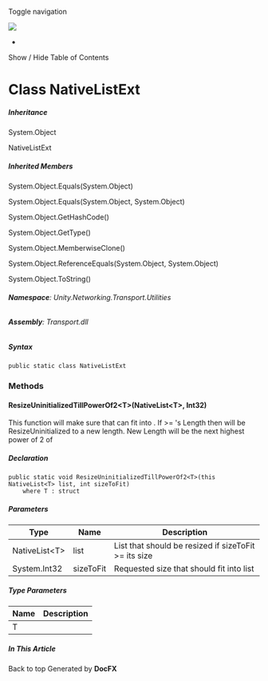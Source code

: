 <div id="wrapper">

<div>

<div class="container">

<div class="navbar-header">

Toggle navigation

<img src="../logo.svg" id="logo" class="svg" />

</div>

<div id="navbar" class="collapse navbar-collapse">

<div class="form-group">

</div>

</div>

</div>

<div class="subnav navbar navbar-default">

<div id="breadcrumb" class="container hide-when-search">

-   

</div>

</div>

</div>

<div class="container body-content hide-when-search" role="main">

<div class="sidenav hide-when-search">

Show / Hide Table of Contents

<div id="sidetoggle" class="sidetoggle collapse">

<div id="sidetoc">

</div>

</div>

</div>

<div class="article row grid-right">

<div class="col-md-10">

# Class NativeListExt

<div class="markdown level0 summary">

</div>

<div class="markdown level0 conceptual">

</div>

<div class="inheritance">

##### Inheritance

<div class="level0">

System.Object

</div>

<div class="level1">

NativeListExt

</div>

</div>

<div class="inheritedMembers">

##### Inherited Members

<div>

System.Object.Equals(System.Object)

</div>

<div>

System.Object.Equals(System.Object, System.Object)

</div>

<div>

System.Object.GetHashCode()

</div>

<div>

System.Object.GetType()

</div>

<div>

System.Object.MemberwiseClone()

</div>

<div>

System.Object.ReferenceEquals(System.Object, System.Object)

</div>

<div>

System.Object.ToString()

</div>

</div>

###### **Namespace**: Unity.Networking.Transport.Utilities

###### **Assembly**: Transport.dll

##### Syntax

<div class="codewrapper">

``` lang-csharp
public static class NativeListExt
```

</div>

### Methods

#### ResizeUninitializedTillPowerOf2\<T\>(NativeList\<T\>, Int32)

<div class="markdown level1 summary">

This function will make sure that can fit into . If \>= 's Length then
will be ResizeUninitialized to a new length. New Length will be the next
highest power of 2 of

</div>

<div class="markdown level1 conceptual">

</div>

##### Declaration

<div class="codewrapper">

``` lang-csharp
public static void ResizeUninitializedTillPowerOf2<T>(this NativeList<T> list, int sizeToFit)
    where T : struct
```

</div>

##### Parameters

| Type            | Name      | Description                                           |
|-----------------|-----------|-------------------------------------------------------|
| NativeList\<T\> | list      | List that should be resized if sizeToFit \>= its size |
| System.Int32    | sizeToFit | Requested size that should fit into list              |

##### Type Parameters

| Name | Description |
|------|-------------|
| T    |             |

</div>

<div class="hidden-sm col-md-2" role="complementary">

<div class="sideaffix">

<div class="contribution">

</div>

##### In This Article

<div>

</div>

</div>

</div>

</div>

</div>

<div class="grad-bottom">

</div>

<div class="footer">

<div class="container">

Back to top Generated by **DocFX**

</div>

</div>

</div>
